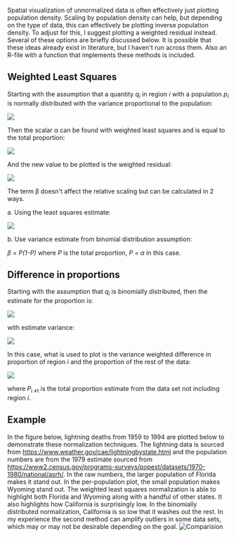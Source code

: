 Spatial visualization of unnormalized data is often effectively just plotting population density. Scaling by population density can help, but depending on the type of data, this can effectively be plotting inverse population density. To adjust for this, I suggest plotting a weighted residual instead. Several of these options are briefly discussed below. It is possible that these ideas already exist in literature, but I haven't run across them. Also an R-file with a function that implements these methods is included.

## Weighted Least Squares

Starting with the assumption that a quantity <em>q<sub>i</sub></em> in region <em>i</em> with a population <em>p<sub>i</sub></em> is normally distributed with the variance proportional to the population:

<img src="https://render.githubusercontent.com/render/math?math=q_i = N(\alpha p_i, \beta p_i)">

Then the scalar &alpha; can be found with weighted least squares and is equal to the total proportion:

<img src="https://render.githubusercontent.com/render/math?math=\alpha = \frac{\sum_i q_i}{\sum_i p_i}">

And the new value to be plotted is the weighted residual:

<img src="https://render.githubusercontent.com/render/math?math=r_i =\frac{q_i - \alpha p_i}{\sqrt{\beta p_i}}">

The term &beta; doesn't affect the relative scaling but can be calculated in 2 ways.

a. Using the least squares estimate:

<img src="https://render.githubusercontent.com/render/math?math=\beta = \frac{1}{N-1} \sum_{i=1}^N \frac{(q_i - \alpha p_i)^2}{p_i}"> 

b. Use variance estimate from binomial distribution assumption:

<em>&beta; = P(1-P)</em> where <em>P</em> is the total proportion,  <em>P = &alpha;</em> in this case.


## Difference in proportions
Starting with the assumption that  <em>q<sub>i</sub></em> is  binomially  distributed, then the estimate for the proportion is:

<img src="https://render.githubusercontent.com/render/math?math=P_i = \frac{q_i}{p_i}">

with estimate variance: 

<img src="https://render.githubusercontent.com/render/math?math=var(P_i) = \frac{P_i(1-P_i)}{p_i}">


In this case, what is used to plot is the variance weighted difference in proportion of region <em>i</em> and the proportion of the rest of the data:

<img src="https://render.githubusercontent.com/render/math?math=r_i = \frac{P_i - P_{t\neq i}}{\sqrt{ var(P_i)  \plus  var(P_{t\neq i} )} }">

where <em>P</em><sub>i &ne;t</sub> is the total proportion estimate from the data set not including region <em>i</em>.


## Example 
In the figure below, lightning deaths from 1959 to 1994 are plotted below to demonstrate these normalization techniques. The lightning data is sourced from https://www.weather.gov/cae/lightningbystate.html and the population numbers are from the 1979 estimate sourced from https://www2.census.gov/programs-surveys/popest/datasets/1970-1980/national/asrh/. In the raw numbers, the larger population of Florida makes it stand out. In the per-population plot, the small population makes Wyoming stand out. The weighted least squares normalization is able to highlight both Florida and Wyoming along with a handful of other states. It also highlights how California is surprisingly low. In the binomially distributed normalization, California is so low that it washes out the rest. In my experience the second method can amplify outliers in some data sets, which may or may not be desirable depending on the goal.
![Comparision](https://user-images.githubusercontent.com/102822092/167511207-8ae95be8-a9e4-4d15-80b8-badd0a5991a0.png)
